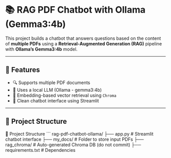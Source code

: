 # 📚 RAG PDF Chatbot with Ollama (Gemma3:4b)

This project builds a chatbot that answers questions based on the content of **multiple PDFs** using a **Retrieval-Augmented Generation (RAG)** pipeline with **Ollama’s Gemma3:4b** model.

---

## 🚀 Features

- 🔍 Supports multiple PDF documents
- 🧠 Uses a local LLM (Ollama - gemma3:4b)
- 🧾 Embedding-based vector retrieval using `Chroma`
- 💬 Clean chatbot interface using Streamlit

---

## 🧱 Project Structure

📁 Project Structure ``` rag-pdf-chatbot-ollama/ 
├── app.py # Streamlit chatbot interface 
├── my_docs/ # Folder to store input PDFs 
├── rag_chroma/ # Auto-generated Chroma DB (do not commit) 
├── requirements.txt # Dependencies 

